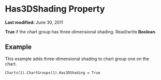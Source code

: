 
# Has3DShading Property

 **Last modified:** June 30, 2011

 **True** if the chart group has three-dimensional shading. Read/write **Boolean**.

## Example

This example adds three-dimensional shading to chart group one on the chart.


```
Charts(1).ChartGroups(1).Has3DShading = True
```

